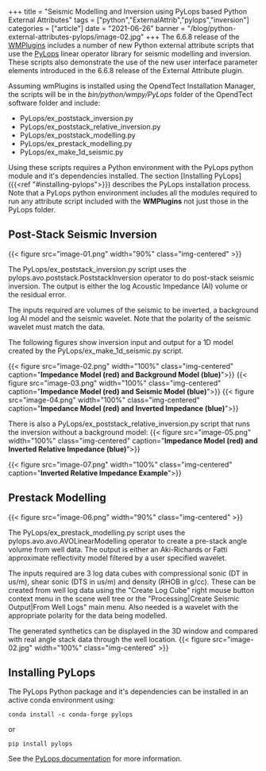+++
title = "Seismic Modelling and Inversion using PyLops based Python External Attributes"
tags = ["python","ExternalAttrib","pylops","inversion"]
categories = ["article"]
date = "2021-06-26"
banner = "/blog/python-external-attributes-pylops/image-02.jpg"
+++
The 6.6.8 release of the [WMPlugins](https://waynegm.github.io/WMPlugin-Docs/) includes a number of new Python external attribute scripts that use the
[PyLops](https://pylops.readthedocs.io/en/latest/) linear operator library for seismic modelling and inversion.
These scripts also demonstrate the use of the new user interface parameter elements introduced in the 6.6.8 release
of the External Attribute plugin.
<!--more-->
Assuming wmPlugins is installed using the OpendTect Installation Manager, the scripts will be in the
*bin/python/wmpy/PyLops* folder of the OpendTect software folder and include:
-  PyLops/ex_poststack_inversion.py
-  PyLops/ex_poststack_relative_inversion.py
-  PyLops/ex_poststack_modelling.py
-  PyLops/ex_prestack_modelling.py
-  PyLops/ex_make_1d_seismic.py

Using these scripts requires a Python environment with the PyLops python module and it's dependencies installed.
The section [Installing PyLops]({{<ref "#installing-pylops">}}) describes the PyLops installation process. Note
that a PyLops python environment includes all the modules required to run any attribute script included with the
**WMPlugins** not just those in the PyLops folder.

## Post-Stack  Seismic Inversion
{{< figure src="image-01.png"  width="90%" class="img-centered" >}}

The PyLops/ex_poststack_inversion.py script uses the pylops.avo.poststack.PoststackInversion operator to do
post-stack seismic inversion. The output is either the log Acoustic Impedance (AI) volume or the residual error.

The inputs required are volumes of the seismic to be inverted, a background log AI model and the seismic wavelet.
Note that the polarity of the seismic wavelet must match the data.

The following figures show inversion input and output for a 1D model created by the PyLops/ex_make_1d_seismic.py script.

{{< figure src="image-02.png"  width="100%" class="img-centered" caption="**Impedance Model (red) and Background Model (blue)**">}}
{{< figure src="image-03.png"  width="100%" class="img-centered" caption="**Impedance Model (red) and Seismic Model (blue)**">}}
{{< figure src="image-04.png"  width="100%" class="img-centered" caption="**Impedance Model (red) and Inverted Impedance (blue)**">}}

There is also a PyLops/ex_poststack_relative_inversion.py script that runs the inversion without a background model:
{{< figure src="image-05.png"  width="100%" class="img-centered" caption="**Impedance Model (red) and Inverted Relative Impedance (blue)**">}}

{{< figure src="image-07.png"  width="100%" class="img-centered" caption="**Inverted Relative Impedance Example**">}}

## Prestack Modelling
{{< figure src="image-06.png" width="90%" class="img-centered" >}}

The PyLops/ex_prestack_modelling.py script uses the pylops.avo.avo.AVOLinearModelling operator to create a
pre-stack angle volume from well data. The output is either an Aki-Richards or Fatti approximate reflectivity
model filtered by a user specified wavelet.

The inputs required are 3 log data cubes with compressional sonic (DT in us/m), shear sonic (DTS in us/m) and
density (RHOB in g/cc). These can be created from well log data using the "Create Log Cube" right mouse button
context menu in the scene well tree or the "Processing|Create Seismic Output|From Well Logs" main menu. Also
needed is a wavelet with the appropriate polarity for the data being modelled.

The generated synthetics can be displayed in the 3D window and compared with real angle stack data through the
well location.
{{< figure src="image-02.jpg"  width="100%" class="img-centered" >}}


## Installing PyLops
The PyLops Python package and it's dependencies can be installed in an active conda environment using:

```
conda install -c conda-forge pylops
```
or

```
pip install pylops
```
See the [PyLops documentation](https://pylops.readthedocs.io/en/latest/installation.html) for more information.


